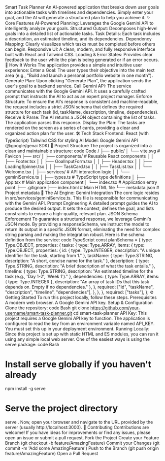 Smart Task Planner
An AI-powered application that breaks down user goals into actionable tasks with timelines and dependencies. Simply enter your goal, and the AI will generate a structured plan to help you achieve it.
✨ Core Features
AI-Powered Planning: Leverages the Google Gemini API to intelligently analyze your goals.
Structured Output: Decomposes high-level goals into a detailed list of actionable tasks.
Task Details: Each task includes a description, an estimated timeline, and its dependencies.
Dependency Mapping: Clearly visualizes which tasks must be completed before others can begin.
Responsive UI: A clean, modern, and fully responsive interface built with React and Tailwind CSS.
Loading & Error States: Provides clear feedback to the user while the plan is being generated or if an error occurs.
🚀 How It Works
The application provides a simple and intuitive user experience:
Enter a Goal: The user types their objective into the main text area (e.g., "Build and launch a personal portfolio website in one month").
Generate Plan: Upon clicking "Generate Plan", the application sends the user's goal to a backend service.
Call Gemini API: The service communicates with the Google Gemini API. It uses a carefully crafted prompt that instructs the AI to act as an expert project manager.
Enforce Structure: To ensure the AI's response is consistent and machine-readable, the request includes a strict JSON schema that defines the required structure for each task (id, taskName, description, timeline, dependencies).
Receive & Parse: The AI returns a JSON object containing the list of tasks. The application parses this response.
Display the Plan: The tasks are rendered on the screen as a series of cards, providing a clear and organized action plan for the user.
🛠️ Tech Stack
Frontend:
React (with TypeScript)
Tailwind CSS for styling
AI Model:
Google Gemini API (@google/genai SDK)
📂 Project Structure
The project is organized into a clean and maintainable structure:
code
Code
/
├── public/
│   └── vite.svg        # Favicon
├── src/
│   ├── components/     # Reusable React components
│   │   ├── Footer.tsx
│   │   ├── GoalInputForm.tsx
│   │   ├── Header.tsx
│   │   ├── LoadingSpinner.tsx
│   │   ├── TaskCard.tsx
│   │   ├── TaskList.tsx
│   │   └── Welcome.tsx
│   ├── services/       # API interaction logic
│   │   └── geminiService.ts
│   ├── types.ts        # TypeScript type definitions
│   ├── App.tsx         # Main application component
│   └── index.tsx       # Application entry point
├── .gitignore
├── index.html          # Main HTML file
└── metadata.json       # Project metadata
🧠 The AI Engine: Gemini Integration
The core logic resides in src/services/geminiService.ts. This file is responsible for communicating with the Gemini API.
Prompt Engineering
A detailed prompt guides the AI to produce the desired output. It sets the context, defines the goal, and lists constraints to ensure a high-quality, relevant plan.
JSON Schema Enforcement
To guarantee a structured response, we leverage Gemini's JSON mode. By providing a responseSchema, we instruct the model to return its output in a specific JSON format, eliminating the need for complex string parsing and making the integration robust.
Here is the schema definition from the service:
code
TypeScript
const planSchema = {
  type: Type.OBJECT,
  properties: {
    tasks: {
      type: Type.ARRAY,
      items: {
        type: Type.OBJECT,
        properties: {
          id: { type: Type.INTEGER, description: "A unique identifier for the task, starting from 1." },
          taskName: { type: Type.STRING, description: "A short, concise name for the task." },
          description: { type: Type.STRING, description: "A brief description of what the task entails." },
          timeline: { type: Type.STRING, description: "An estimated timeline for the task (e.g., 'Day 1-2', 'Week 1')." },
          dependencies: {
            type: Type.ARRAY,
            items: { type: Type.INTEGER },
            description: "An array of task IDs that this task depends on. Empty if no dependencies."
          },
        },
        required: ["id", "taskName", "description", "timeline", "dependencies"],
      },
    },
  },
  required: ["tasks"],
};
⚙️ Getting Started
To run this project locally, follow these steps.
Prerequisites
A modern web browser.
A Google Gemini API key.
Setup & Configuration
Clone the repository:
code
Bash
git clone https://github.com/your-username/smart-task-planner.git
cd smart-task-planner
API Key:
This project requires a Google Gemini API key to function. The application is configured to read the key from an environment variable named API_KEY. You must set this up in your deployment environment.
Running Locally:
Since this project is set up with static HTML and ES modules, you can run it using any simple local web server. One of the easiest ways is using the serve package:
code
Bash
# Install serve globally if you haven't already
npm install -g serve

# Serve the project directory
serve .
Now, open your browser and navigate to the URL provided by the server (usually http://localhost:3000).
🤝 Contributing
Contributions are welcome! If you have ideas for improvements or find any issues, please open an issue or submit a pull request.
Fork the Project
Create your Feature Branch (git checkout -b feature/AmazingFeature)
Commit your Changes (git commit -m 'Add some AmazingFeature')
Push to the Branch (git push origin feature/AmazingFeature)
Open a Pull Request
